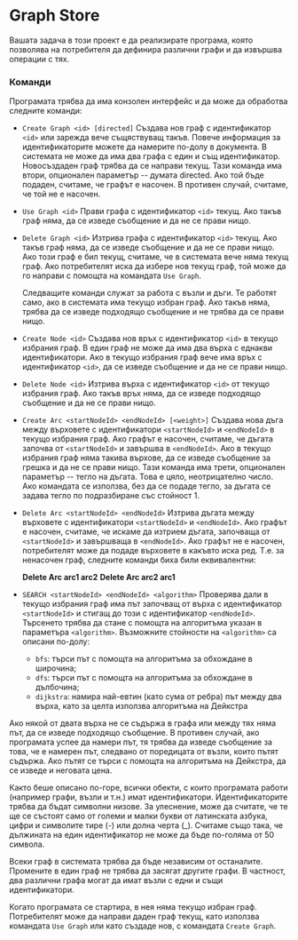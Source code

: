 ﻿# Graph Store
Вашата задача в този проект е да реализирате програма, която позволява на потребителя да дефинира различни графи и да извършва операции с тях.

### Команди
Програмата трябва да има конзолен интерфейс и да може да обработва следните команди:

*   `Create Graph <id> [directed]`
Създава нов граф с идентификатор `<id>` или зарежда вече същяствуващ такъв. Повече информация за идентификаторите можете да намерите по-долу в документа. В системата не може да има два графа с един и същ идентификатор. Новосъздаден граф трябва да се направи текущ. Тази команда има втори, опционален параметър -- думата directed. Ако той бъде подаден, считаме, че графът е насочен. В противен случай, считаме, че той не е насочен.

*   `Use Graph <id>`
Прави графа с идентификатор `<id>` текущ. Ако такъв граф няма, да се изведе съобщение и да не се прави нищо.

*   `Delete Graph <id>`
Изтрива графа с идентификатор `<id>` текущ. Ако такъв граф няма, да се изведе съобщение и да не се прави нищо. Ако този граф е бил текущ, считаме, че в системата вече няма текущ граф. Ако потребителят иска да избере нов текущ граф, той може да го направи с помощта на командата `Use Graph`.

	Следващите команди служат за работа с възли и дъги. Те работят само, ако в системата има текущо избран граф. Ако такъв няма, трябва да се изведе подходящо съобщение и не трябва да се прави нищо.

*   `Create Node <id>`
Създава нов връх с идентификатор `<id>` в текущо избрания граф. В един граф не може да има два върха с еднакви идентификатори. Ако в текущо избрания граф вече има връх с идентификатор `<id>`, да се изведе съобщение и да не се прави нищо.

*   `Delete Node <id>`
Изтрива върха с идентификатор `<id>` от текущо избрания граф. Ако такъв връх няма, да се изведе подходящо съобщение и да не се прави нищо.

*   `Create Arc <startNodeId> <endNodeId> [<weight>]`
Създава нова дъга между върховете с идентификатори `<startNodeId>` и `<endNodeId>` в текущо избрания граф. Ако графът е насочен, считаме, че дъгата започва от `<startNodeId>` и завършва в `<endNodeId>`. Ако в текущо избрания граф няма такива върхове, да се изведе съобщение за грешка и да не се прави нищо. Тази команда има трети, опционален параметър -- тегло на дъгата. Това е цяло, неотрицателно число. Ако командата се използва, без да се подаде тегло, за дъгата се задава тегло по подразбиране със стойност 1.

*   `Delete Arc <startNodeId> <endNodeId>`
Изтрива дъгата между върховете с идентификатори `<startNodeId>` и `<endNodeId>`. Ако графът е насочен, считаме, че искаме да изтрием дъгата, започваща от `<startNodeId>` и завършваща в `<endNodeId>`. Ако графът не е насочен, потребителят може да подаде върховете в какъвто иска ред. Т.е. за ненасочен граф, следните команди биха били еквивалентни:

	**Delete Arc arc1 arc2**
	**Delete Arc arc2 arc1**

*   `SEARCH <startNodeId> <endNodeId> <algorithm>`
Проверява дали в текущо избрания граф има път започващ от върха с идентификатор `<startNodeId>` и стигащ до този с идентификатор `<endNodeId>`. Търсенето трябва да стане с помощта на алгоритъма указан в параметъра `<algorithm>`. Възможните стойности на `<algorithm>` са описани по-долу:
    *   `bfs`: търси път с помощта на алгоритъма за обхождане в широчина;
    *   `dfs`: търси път с помощта на алгоритъма за обхождане в дълбочина;
    *   `dijkstra`: намира най-евтин (като сума от ребра) път между два върха, като за целта използва алгоритъма на Дейкстра

Ако някой от двата върха не се съдържа в графа или между тях няма път, да се изведе подходящо съобщение. В противен случай, ако програмата успее да намери път, тя трябва да изведе съобщение за това, че е намерен път, следвано от
поредицата от възли, които пътят съдържа. Ако пътят се търси с помощта на алгоритъма на Дейкстра, да се изведе и неговата цена.

Както беше описано по-горе, всички обекти, с които програмата работи (например графи, възли и т.н.) имат идентификатори. Идентификаторите трябва да бъдат символни низове. За улеснение, може да считате, че те ще се състоят само от големи и малки букви от латинската азбука, цифри и символите тире (-) или долна черта (_). Считаме също така, че дължината на един идeнтификатор не може да бъде по-голяма от 50 символа. 

Всеки граф в системата трябва да бъде независим от останалите. Промените в един граф не трябва да засягат другите графи. В частност, два различни графа могат да имат възли с едни и същи идентификатори.

Когато програмата се стартира, в нея няма текущо избран граф. Потребителят може да направи даден граф текущ, като използва командата `Use Graph` или като създаде нов, с командата `Create Graph`.
